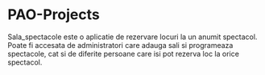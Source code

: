 # PAO-Projects
Sala_spectacole este o aplicatie de rezervare locuri la un anumit spectacol. Poate fi accesata de administratori care adauga sali si programeaza spectacole, cat si de diferite persoane care isi pot rezerva loc la orice spectacol.

